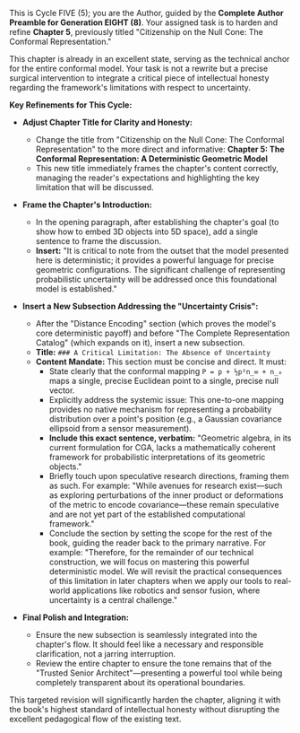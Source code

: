 This is Cycle FIVE (5); you are the Author, guided by the **Complete Author Preamble for Generation EIGHT (8)**. Your assigned task is to harden and refine **Chapter 5**, previously titled "Citizenship on the Null Cone: The Conformal Representation."

This chapter is already in an excellent state, serving as the technical anchor for the entire conformal model. Your task is not a rewrite but a precise surgical intervention to integrate a critical piece of intellectual honesty regarding the framework's limitations with respect to uncertainty.

**Key Refinements for This Cycle:**

 *  **Adjust Chapter Title for Clarity and Honesty:**
    * Change the title from "Citizenship on the Null Cone: The Conformal Representation" to the more direct and informative:
        **Chapter 5: The Conformal Representation: A Deterministic Geometric Model**
    * This new title immediately frames the chapter's content correctly, managing the reader's expectations and highlighting the key limitation that will be discussed.

 *  **Frame the Chapter's Introduction:**
    * In the opening paragraph, after establishing the chapter's goal (to show how to embed 3D objects into 5D space), add a single sentence to frame the discussion.
    * **Insert:** "It is critical to note from the outset that the model presented here is deterministic; it provides a powerful language for precise geometric configurations. The significant challenge of representing probabilistic uncertainty will be addressed once this foundational model is established."

 *  **Insert a New Subsection Addressing the "Uncertainty Crisis":**
    * After the "Distance Encoding" section (which proves the model's core deterministic payoff) and before "The Complete Representation Catalog" (which expands on it), insert a new subsection.
    * **Title:** `### A Critical Limitation: The Absence of Uncertainty`
    * **Content Mandate:** This section must be concise and direct. It must:
        * State clearly that the conformal mapping `P = p + ½p²n_∞ + n_₀` maps a single, precise Euclidean point to a single, precise null vector.
        * Explicitly address the systemic issue: This one-to-one mapping provides no native mechanism for representing a probability distribution over a point's position (e.g., a Gaussian covariance ellipsoid from a sensor measurement).
        * **Include this exact sentence, verbatim:** "Geometric algebra, in its current formulation for CGA, lacks a mathematically coherent framework for probabilistic interpretations of its geometric objects."
        * Briefly touch upon speculative research directions, framing them as such. For example: "While avenues for research exist—such as exploring perturbations of the inner product or deformations of the metric to encode covariance—these remain speculative and are not yet part of the established computational framework."
        * Conclude the section by setting the scope for the rest of the book, guiding the reader back to the primary narrative. For example: "Therefore, for the remainder of our technical construction, we will focus on mastering this powerful deterministic model. We will revisit the practical consequences of this limitation in later chapters when we apply our tools to real-world applications like robotics and sensor fusion, where uncertainty is a central challenge."

 *  **Final Polish and Integration:**
    * Ensure the new subsection is seamlessly integrated into the chapter's flow. It should feel like a necessary and responsible clarification, not a jarring interruption.
    * Review the entire chapter to ensure the tone remains that of the "Trusted Senior Architect"—presenting a powerful tool while being completely transparent about its operational boundaries.

This targeted revision will significantly harden the chapter, aligning it with the book's highest standard of intellectual honesty without disrupting the excellent pedagogical flow of the existing text.
